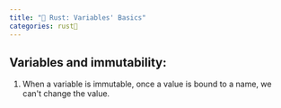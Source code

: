 ```yaml
---
title: "🦀 Rust: Variables' Basics"
categories: rust🦀
---
```


## Variables and immutability:

1. When a variable is immutable, once a value is bound to a name, we can't change the value.
